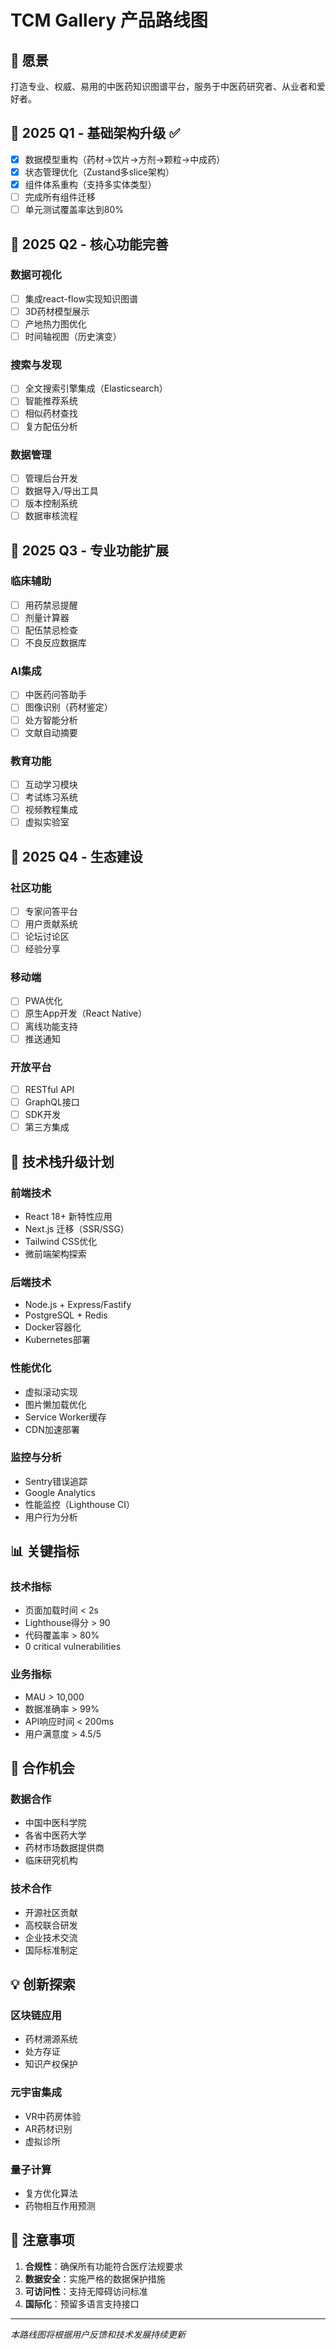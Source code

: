 # TCM Gallery 产品路线图

## 🎯 愿景

打造专业、权威、易用的中医药知识图谱平台，服务于中医药研究者、从业者和爱好者。

## 📅 2025 Q1 - 基础架构升级 ✅

- [x] 数据模型重构（药材→饮片→方剂→颗粒→中成药）
- [x] 状态管理优化（Zustand多slice架构）
- [x] 组件体系重构（支持多实体类型）
- [ ] 完成所有组件迁移
- [ ] 单元测试覆盖率达到80%

## 📅 2025 Q2 - 核心功能完善

### 数据可视化

- [ ] 集成react-flow实现知识图谱
- [ ] 3D药材模型展示
- [ ] 产地热力图优化
- [ ] 时间轴视图（历史演变）

### 搜索与发现

- [ ] 全文搜索引擎集成（Elasticsearch）
- [ ] 智能推荐系统
- [ ] 相似药材查找
- [ ] 复方配伍分析

### 数据管理

- [ ] 管理后台开发
- [ ] 数据导入/导出工具
- [ ] 版本控制系统
- [ ] 数据审核流程

## 📅 2025 Q3 - 专业功能扩展

### 临床辅助

- [ ] 用药禁忌提醒
- [ ] 剂量计算器
- [ ] 配伍禁忌检查
- [ ] 不良反应数据库

### AI集成

- [ ] 中医药问答助手
- [ ] 图像识别（药材鉴定）
- [ ] 处方智能分析
- [ ] 文献自动摘要

### 教育功能

- [ ] 互动学习模块
- [ ] 考试练习系统
- [ ] 视频教程集成
- [ ] 虚拟实验室

## 📅 2025 Q4 - 生态建设

### 社区功能

- [ ] 专家问答平台
- [ ] 用户贡献系统
- [ ] 论坛讨论区
- [ ] 经验分享

### 移动端

- [ ] PWA优化
- [ ] 原生App开发（React Native）
- [ ] 离线功能支持
- [ ] 推送通知

### 开放平台

- [ ] RESTful API
- [ ] GraphQL接口
- [ ] SDK开发
- [ ] 第三方集成

## 🚀 技术栈升级计划

### 前端技术

- React 18+ 新特性应用
- Next.js 迁移（SSR/SSG）
- Tailwind CSS优化
- 微前端架构探索

### 后端技术

- Node.js + Express/Fastify
- PostgreSQL + Redis
- Docker容器化
- Kubernetes部署

### 性能优化

- 虚拟滚动实现
- 图片懒加载优化
- Service Worker缓存
- CDN加速部署

### 监控与分析

- Sentry错误追踪
- Google Analytics
- 性能监控（Lighthouse CI）
- 用户行为分析

## 📊 关键指标

### 技术指标

- 页面加载时间 < 2s
- Lighthouse得分 > 90
- 代码覆盖率 > 80%
- 0 critical vulnerabilities

### 业务指标

- MAU > 10,000
- 数据准确率 > 99%
- API响应时间 < 200ms
- 用户满意度 > 4.5/5

## 🤝 合作机会

### 数据合作

- 中国中医科学院
- 各省中医药大学
- 药材市场数据提供商
- 临床研究机构

### 技术合作

- 开源社区贡献
- 高校联合研发
- 企业技术交流
- 国际标准制定

## 💡 创新探索

### 区块链应用

- 药材溯源系统
- 处方存证
- 知识产权保护

### 元宇宙集成

- VR中药房体验
- AR药材识别
- 虚拟诊所

### 量子计算

- 复方优化算法
- 药物相互作用预测

## 📝 注意事项

1. **合规性**：确保所有功能符合医疗法规要求
2. **数据安全**：实施严格的数据保护措施
3. **可访问性**：支持无障碍访问标准
4. **国际化**：预留多语言支持接口

---

_本路线图将根据用户反馈和技术发展持续更新_
